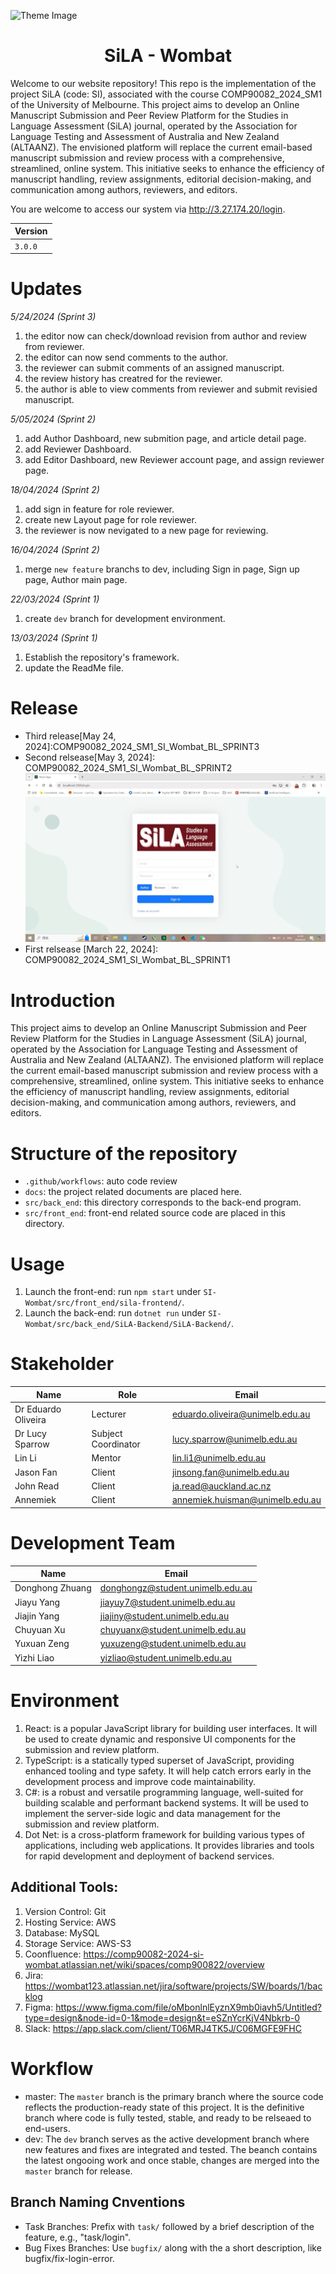 ![Theme Image](docs/images/theme_image.png "")

<h1 align="center">SiLA - Wombat</h1>


Welcome to our website repository! This repo is the implementation of the project SiLA (code: SI), associated with the course COMP90082_2024_SM1 of the University of Melbourne. This project aims to develop an Online Manuscript Submission and Peer Review Platform for the Studies in Language Assessment (SiLA) journal, operated by the Association for Language Testing and Assessment of Australia and New Zealand (ALTAANZ). The envisioned platform will replace the current email-based manuscript submission and review process with a comprehensive, streamlined, online system. This initiative seeks to enhance the efficiency of manuscript handling, review assignments, editorial decision-making, and communication among authors, reviewers, and editors.

You are welcome to access our system via http://3.27.174.20/login.



| Version |
|---|
| `3.0.0` |

# Updates
*5/24/2024 (Sprint 3)*

1. the editor now can check/download revision from author and review from reviewer.
2. the editor can now send comments to the author.
3. the reviewer can submit comments of an assigned manuscript.
4. the review history has creatred for the reviewer.
5. the author is able to view comments from reviewer and submit revisied manuscript.

*5/05/2024 (Sprint 2)*

1. add Author Dashboard, new submition page, and article detail page.
2. add Reviewer Dashboard.
3. add Editor Dashboard, new Reviewer account page, and assign reviewer page.

*18/04/2024 (Sprint 2)*

1. add sign in feature for role reviewer.
2. create new Layout page for role reviewer.
3. the reviewer is now nevigated to a new page for reviewing.
 

*16/04/2024 (Sprint 2)*

1. merge `new feature` branchs to dev, including Sign in page, Sign up page, Author main page.

*22/03/2024 (Sprint 1)*

1. create `dev` branch for development environment.

*13/03/2024 (Sprint 1)*

1. Establish the repository's framework. 
2. update the ReadMe file.

# Release 
- Third release[May 24, 2024]:COMP90082_2024_SM1_SI_Wombat_BL_SPRINT3
- Second relsease[May 3, 2024]: COMP90082_2024_SM1_SI_Wombat_BL_SPRINT2
[![Sprint 2 demonstration video](./docs/images/sprint_2_demonstration.png)](https://youtu.be/m-Q2aA_KJoA?feature=shared)
- First relsease [March 22, 2024]: COMP90082_2024_SM1_SI_Wombat_BL_SPRINT1

# Introduction
This project aims to develop an Online Manuscript Submission and Peer Review Platform for the Studies in Language Assessment (SiLA) journal, operated by the Association for Language Testing and Assessment of Australia and New Zealand (ALTAANZ). The envisioned platform will replace the current email-based manuscript submission and review process with a comprehensive, streamlined, online system. This initiative seeks to enhance the efficiency of manuscript handling, review assignments, editorial decision-making, and communication among authors, reviewers, and editors.

# Structure of the repository
- `.github/workflows`: auto code review
- `docs`: the project related documents are placed here.
- `src/back_end`: this directory corresponds to the back-end program.
- `src/front_end`: front-end related source code are placed in this directory.

# Usage
1. Launch the front-end: 
    run `npm start` under `SI-Wombat/src/front_end/sila-frontend/`.
2. Launch the back-end:
    run `dotnet run` under `SI-Wombat/src/back_end/SiLA-Backend/SiLA-Backend/`.

# Stakeholder
| Name            | Role                | Email                         |
|-----------------|---------------------|-------------------------------|
| Dr Eduardo Oliveira | Lecturer            | eduardo.oliveira@unimelb.edu.au |
| Dr Lucy Sparrow    | Subject Coordinator | lucy.sparrow@unimelb.edu.au   |
| Lin Li            | Mentor              | lin.li1@unimelb.edu.au        |
| Jason Fan         | Client              | jinsong.fan@unimelb.edu.au    |
| John Read         | Client              | ja.read@auckland.ac.nz |
| Annemiek         | Client              | annemiek.huisman@unimelb.edu.au |


# Development Team
| Name            | Email               |
|-----------------|---------------------|
| Donghong Zhuang            | donghongz@student.unimelb.edu.au               |
| Jiayu Yang            | jiayuy7@student.unimelb.edu.au               |
| Jiajin Yang            | jiajiny@student.unimelb.edu.au               |
| Chuyuan Xu            | chuyuanx@student.unimelb.edu.au               |
| Yuxuan Zeng            | yuxuzeng@student.unimelb.edu.au               |
| Yizhi Liao            | yizliao@student.unimelb.edu.au               |

# Environment
1. React: is a popular JavaScript library for building user interfaces. It will be used to create dynamic and responsive UI components for the submission and review platform.
2. TypeScript: is a statically typed superset of JavaScript, providing enhanced tooling and type safety. It will help catch errors early in the development process and improve code maintainability.
3. C#: is a robust and versatile programming language, well-suited for building scalable and performant backend systems. It will be used to implement the server-side logic and data management for the submission and review platform.
4. Dot Net: is a cross-platform framework for building various types of applications, including web applications. It provides libraries and tools for rapid development and deployment of backend services.

## Additional Tools:
1. Version Control: Git
2. Hosting Service: AWS
3. Database: MySQL
4. Storage Service: AWS-S3
5. Coonfluence: https://comp90082-2024-si-wombat.atlassian.net/wiki/spaces/comp900822/overview
6. Jira: https://wombat123.atlassian.net/jira/software/projects/SW/boards/1/backlog
7. Figma: https://www.figma.com/file/oMbonlnlEyznX9mb0iavh5/Untitled?type=design&node-id=0-1&mode=design&t=eSZnYcrKjV4Nbkrb-0
8. Slack: https://app.slack.com/client/T06MRJ4TK5J/C06MGFE9FHC

# Workflow
- master: The `master` branch is the primary branch where the source code reflects the production-ready state of this project. It is the definitive branch where code is fully tested, stable, and ready to be relseaed to end-users.
- dev: The `dev` branch serves as the active development branch where new features and fixes are integrated and tested. The beanch contains the latest ongooing work and once stable, changes are merged into the `master` branch for release.

## Branch Naming Cnventions
- Task Branches: Prefix with `task/` followed by a brief description of the feature, e.g., "task/login".
- Bug Fixes Branches: Use `bugfix/` along with the a short description, like bugfix/fix-login-error.

<!-- ## Instruction 
(this file must be updated at all times. please, make sure explain the github structure here and generate changelogs for each sprint before you tag it)

At the end of each sprint, generate a BASELINE TAG from your repository (master branch).

Format: COMP90082_2024_SM1_<TwoDigits>_<team>_BL_<sprint>
BL means BASELINE. A baseline is a reference point in the software development life cycle marked by the completion and formal approval of a set of predefined work products

Example of TAG in this subject: COMP90082_2024_SM1_CM_Wombat_BL_SPRINT1 -->

